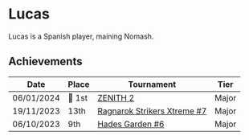 # Lucas

Lucas is a Spanish player, maining Nomash.

## Achievements

|Date|Place|Tournament|Tier|
|-|-|-|-|
| 06/01/2024 |:1st_place_medal: 1st | [ZENITH 2](../../tournaments/misc/zenith2.md) | Major |
| 19/11/2023 | 13th | [Ragnarok Strikers Xtreme #7](../../tournaments/ragna/ragnax7.md) | Major |
| 06/10/2023 | 9th | [Hades Garden #6](../../tournaments/hg/hg6.md) | Major |
